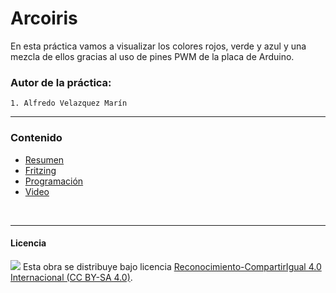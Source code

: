 # Arcoiris

En esta práctica vamos a visualizar los colores rojos, verde y azul y una mezcla de ellos gracias al uso de pines PWM de la placa de Arduino.

### Autor de la práctica:
    1. Alfredo Velazquez Marín

<hr>

### Contenido

- [Resumen](Resumen.pdf)
- [Fritzing](Fritzing.fzz)
- [Programación](Programación.ino)
- [Video](Video.mp4)



<br>


***

#### Licencia

<img src="http://i.creativecommons.org/l/by-sa/4.0/88x31.png" /> Esta obra se distribuye bajo licencia [Reconocimiento-CompartirIgual 4.0 Internacional (CC BY-SA 4.0)](https://creativecommons.org/licenses/by-sa/4.0/deed.es_ES).
